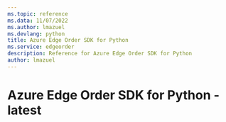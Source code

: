 ```yaml
---
ms.topic: reference
ms.data: 11/07/2022
ms.author: lmazuel
ms.devlang: python
title: Azure Edge Order SDK for Python
ms.service: edgeorder
description: Reference for Azure Edge Order SDK for Python
author: lmazuel
---
```

# Azure Edge Order SDK for Python - latest